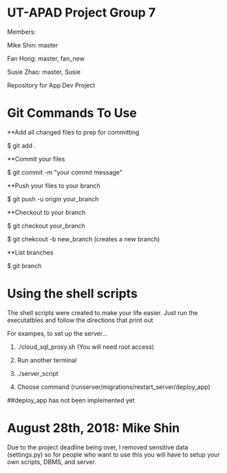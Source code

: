 # UT-APAD Project Group 7

Members:

Mike Shin: master

Fan Hong: master, fan_new

Susie Zhao: master, Susie


Repository for App Dev Project

# Git Commands To Use

**Add all changed files to prep for committing

$ git add . 

**Commit your files

$ git commit -m "your commit message"

**Push your files to your branch

$ git push -u origin your_branch

**Checkout to your branch

$ git checkout your_branch 

$ git chekcout -b new_branch (creates a new branch)

**List branches

$ git branch


# Using the shell scripts

The shell scripts were created to make your life easier. Just run the executatbles and follow the directions that print out

For exampes, to set up the server...

1) ./cloud_sql_proxy.sh    (You will need root access)

2) Run another terminal

3) ./server_script 

4) Choose command (runserver/migrations/restart_server/deploy_app)

##deploy_app has not been implemented yet 


# August 28th, 2018: Mike Shin

Due to the project deadline being over, I removed sensitive data (settings.py) so for people who want to use this you will have to setup your own scripts, DBMS, and server.

